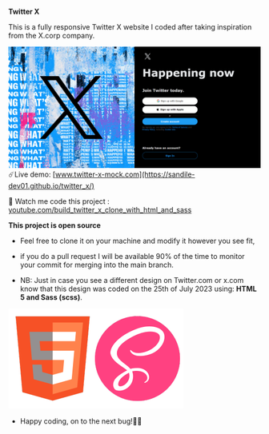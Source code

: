 **Twitter X**

This is a fully responsive Twitter X website I coded after taking inspiration from the X.corp company.

![Website Page](/image.png)
 ☄️Live demo: [www.twitter-x-mock.com](https://sandile-dev01.github.io/twitter_x/)


🎯 Watch me code this project : [youtube.com/build_twitter_x_clone_with_html_and_sass](https://youtu.be/-rbOnwJm3xQ)


**This project is open source**

- Feel free to clone it on your machine and modify it however you see fit,
- if you do a pull request I will be available 90% of the time to monitor your commit for merging into the main branch.

- NB: Just in case you see a different design on Twitter.com or x.com know that this design was coded on the 25th of July 2023 using: **HTML 5 and Sass (scss)**.
  
![Website Page](/img2.png)

- Happy coding, on to the next bug!🕵️‍♂️
  
